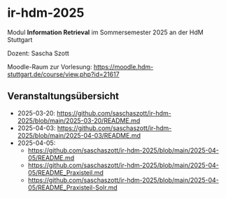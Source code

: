 # ir-hdm-2025
Modul **Information Retrieval** im Sommersemester 2025 an der HdM Stuttgart

Dozent: Sascha Szott

Moodle-Raum zur Vorlesung: https://moodle.hdm-stuttgart.de/course/view.php?id=21617

## Veranstaltungsübersicht

* 2025-03-20: https://github.com/saschaszott/ir-hdm-2025/blob/main/2025-03-20/README.md
* 2025-04-03: https://github.com/saschaszott/ir-hdm-2025/blob/main/2025-04-03/README.md
* 2025-04-05:
  * https://github.com/saschaszott/ir-hdm-2025/blob/main/2025-04-05/README.md
  * https://github.com/saschaszott/ir-hdm-2025/blob/main/2025-04-05/README_Praxisteil.md
  * https://github.com/saschaszott/ir-hdm-2025/blob/main/2025-04-05/README_Praxisteil-Solr.md

